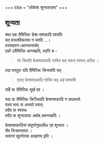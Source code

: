 +++
title = "लोकेशः शून्यतायाम्"
+++

## शून्यता
यथा एक तैमिरिकः केश-मशकादि पश्यति  
यत् वास्तविकतया न भवति …।   
तस्याज्ञान-अपनयनार्थम्  
एको ऽतैमिरिक आगच्छति, वदति च -  

> भोः किमपि केशमशकादि नास्ति यत् भवान् पश्यन् अस्ति । 

तदा वस्तुतः यदि तैमिरिकः चिन्तयति यत्  

> एतत् केशमशकादि नास्ति यद् अहं पश्यामि  

तर्हि सः तैमिरिकः मूर्ख एव । 

यदा सः तैमिरिकः किञ्चिदपि केशमशकादि न उपलभते  
यस्य भावः वा अभावो स्यात्  
तदैव सः स्वस्थः  
तदैव सः शून्यतायाः अर्थम् अवगच्छति ।  

केशमशकादिनां संपूर्णानुपलब्धिः एव शून्यता ।  
सैव निःस्वभावता ।  
भावानां सूपर्णतया अग्रहणम् इति ।
